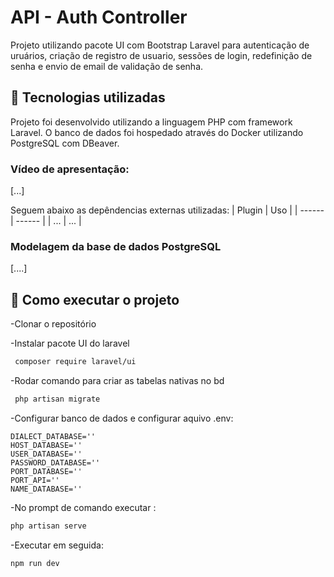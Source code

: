 # API - Auth Controller
Projeto utilizando pacote UI com Bootstrap Laravel para autenticação de uruários, criação de registro de usuario, sessões de login, redefinição de senha e envio de email de validação de senha.

## 🔧 Tecnologias utilizadas

Projeto foi desenvolvido utilizando a linguagem PHP com framework Laravel. O banco de dados foi hospedado através do Docker utilizando PostgreSQL com DBeaver. 

### Vídeo de apresentação: 
[...]

Seguem abaixo as depêndencias externas utilizadas:
| Plugin | Uso |
| ------ | ------ |
| ... | ... |

### Modelagem da base de dados PostgreSQL
[....]

## 🚀 Como executar o projeto

-Clonar o repositório

-Instalar pacote UI do laravel

```sh
 composer require laravel/ui
```
-Rodar comando para criar as tabelas nativas no bd

```sh
 php artisan migrate
```

-Configurar banco de dados e configurar aquivo .env:
```
DIALECT_DATABASE=''
HOST_DATABASE=''
USER_DATABASE=''
PASSWORD_DATABASE=''
PORT_DATABASE=''
PORT_API=''
NAME_DATABASE=''
```

-No prompt de comando executar :
```sh
php artisan serve
```
-Executar em seguida:
```sh
npm run dev
```

